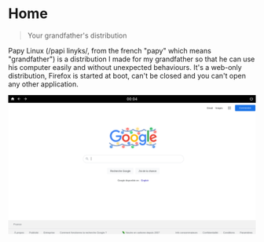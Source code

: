 # Home

> Your grandfather's distribution

Papy Linux (/papi linyks/, from the french "papy" which means "grandfather") is a distribution I made for my grandfather so that he can use his computer easily and without unexpected behaviours. It's a web-only distribution, Firefox is started at boot, can't be closed and you can't open any other application.

![Screenshot of Papy Linux](img/screenshot.png)
